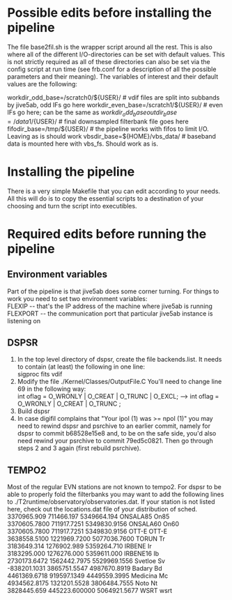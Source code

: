 # Possible edits before installing the pipeline
The file base2fil.sh is the wrapper script around all the rest. This is also where all of the
different I/O-directories can be set with default values. This is not strictly required as
all of these directories can also be set via the config script at run time (see frb.conf for a
description of all the possible parameters and their meaning). The variables of interest and their
default values are the following:  

workdir_odd_base=/scratch0/${USER}/   # vdif files are split into subbands by jive5ab, odd IFs go here  
workdir_even_base=/scratch1/${USER}/  # even IFs go here; can be the same as $workdir_odd_base  
outdir_base=/data1/${USER}/           # final downsampled filterbank file goes here  
fifodir_base=/tmp/${USER}/            # the pipeline works with fifos to limit I/O. Leaving as is should work  
vbsdir_base=${HOME}/vbs_data/         # baseband data is mounted here with vbs_fs. Should work as is.  


# Installing the pipeline
There is a very simple Makefile that you can edit according to your needs.
All this will do is to copy the essential scripts to a destination of your choosing and turn the
script into executibles. 

# Required edits before running the pipeline

## Environment variables
Part of the pipeline is that jive5ab does some corner turning. For things to work you need to
set two environment variables:  
FLEXIP -- that's the IP address of the machine where jive5ab is running  
FLEXPORT -- the communication port that particular jive5ab instance is listening on  

## DSPSR
1. In the top level directory of dspsr, create the file backends.list. It needs to contain
(at least) the following in one line:  
sigproc fits vdif
2. Modify the file ./Kernel/Classes/OutputFile.C  You'll need to change line 69 in the following way:  
int oflag = O_WRONLY | O_CREAT | O_TRUNC | O_EXCL;  --> int oflag = O_WRONLY | O_CREAT | O_TRUNC ;
3. Build dspsr
4. In case digifil complains that "Your ipol (1) was >= npol (1)" you may need to rewind dspsr and psrchive to
an earlier commit, namely for dspsr to commit b68528e15e8 and, to be on the safe side, you'd also need rewind
your psrchive to commit 79ed5c0821. Then go through steps 2 and 3 again (first rebuild psrchive).

## TEMPO2
Most of the regular EVN stations are not known to tempo2. For dspsr to be able to properly fold
the filterbanks you may want to add the following lines to ./T2runtime/observatory/observatories.dat. If
your station is not listed here, check out the locations.dat file of your distribution of sched.  
 3370965.909    711466.197      5349664.194      ONSALA85            On85  
 3370605.7800   711917.7251     5349830.9156     ONSALA60            On60  
 3370605.7800   711917.7251     5349830.9156     OTT-E               OTT-E  
 3638558.5100   1221969.7200    5077036.7600     TORUN               Tr  
 3183649.314    1276902.989     5359264.710      IRBENE              Ir  
 3183295.000    1276276.000     5359611.000      IRBENE16            Ib  
 2730173.6472   1562442.7975    5529969.1556     Svetloe             Sv  
 -838201.1031   3865751.5547    4987670.8919     Badary              Bd  
 4461369.6718   919597.1349     4449559.3995     Medicina            Mc  
 4934562.8175   1321201.5528    3806484.7555     Noto                Nt  
 3828445.659    445223.600000   5064921.5677     WSRT                wsrt  
